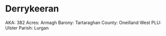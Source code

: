 # Derrykeeran

AKA: 382
Acres: Armagh
Barony: Tartaraghan
County: Oneilland West
PLU: Ulster
Parish: Lurgan
